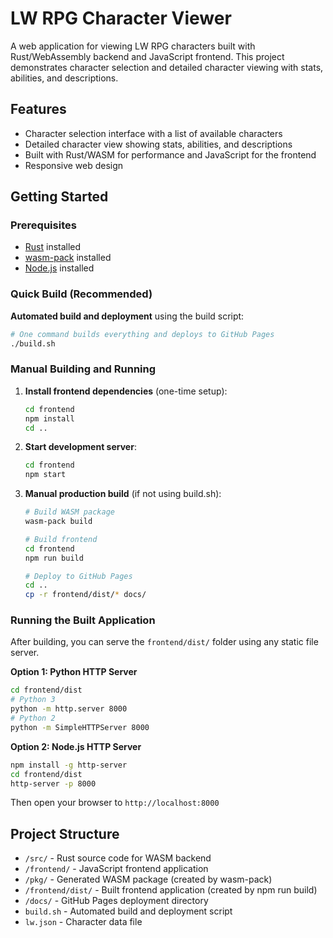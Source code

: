# LW RPG Character Viewer

A web application for viewing LW RPG characters built with Rust/WebAssembly backend and JavaScript frontend. This project demonstrates character selection and detailed character viewing with stats, abilities, and descriptions.

## Features

- Character selection interface with a list of available characters
- Detailed character view showing stats, abilities, and descriptions
- Built with Rust/WASM for performance and JavaScript for the frontend
- Responsive web design

## Getting Started

### Prerequisites

- [Rust](https://rustup.rs/) installed
- [wasm-pack](https://rustwasm.github.io/wasm-pack/installer/) installed
- [Node.js](https://nodejs.org/) installed

### Quick Build (Recommended)

**Automated build and deployment** using the build script:
```bash
# One command builds everything and deploys to GitHub Pages
./build.sh
```

### Manual Building and Running

1. **Install frontend dependencies** (one-time setup):
   ```bash
   cd frontend
   npm install
   cd ..
   ```

2. **Start development server**:
   ```bash
   cd frontend
   npm start
   ```

3. **Manual production build** (if not using build.sh):
   ```bash
   # Build WASM package
   wasm-pack build
   
   # Build frontend
   cd frontend
   npm run build
   
   # Deploy to GitHub Pages
   cd ..
   cp -r frontend/dist/* docs/
   ```

### Running the Built Application

After building, you can serve the `frontend/dist/` folder using any static file server.

**Option 1: Python HTTP Server**
```bash
cd frontend/dist
# Python 3
python -m http.server 8000
# Python 2
python -m SimpleHTTPServer 8000
```

**Option 2: Node.js HTTP Server**
```bash
npm install -g http-server
cd frontend/dist
http-server -p 8000
```

Then open your browser to `http://localhost:8000`

## Project Structure

- `/src/` - Rust source code for WASM backend
- `/frontend/` - JavaScript frontend application
- `/pkg/` - Generated WASM package (created by wasm-pack)
- `/frontend/dist/` - Built frontend application (created by npm run build)
- `/docs/` - GitHub Pages deployment directory
- `build.sh` - Automated build and deployment script
- `lw.json` - Character data file